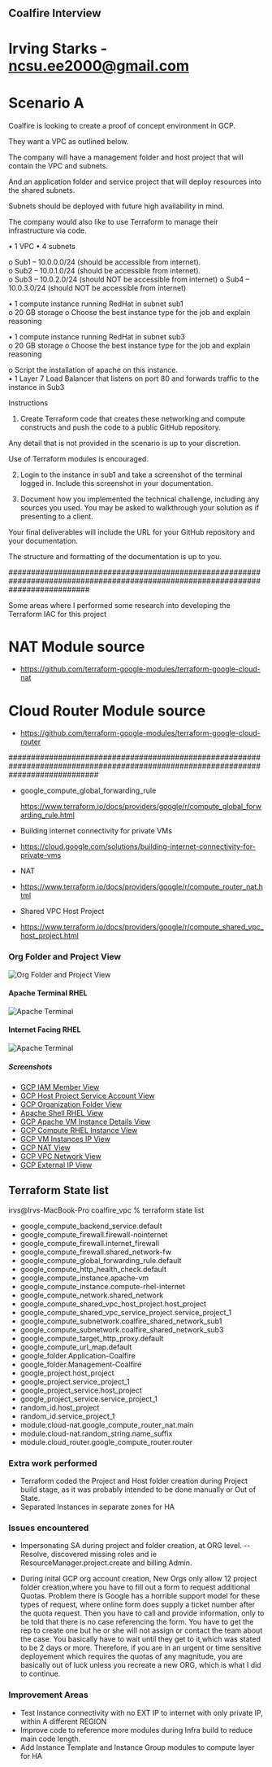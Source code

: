 ## Coalfire Interview 

# Irving Starks - ncsu.ee2000@gmail.com

# Scenario A 

Coalfire is looking to create a proof of concept environment in GCP. 

They want a VPC as outlined below. 

The company will have a management folder and host project that will contain the VPC and subnets. 

And an application folder  and service project  that will deploy resources into the shared subnets. 

Subnets should be deployed with future high availability in mind. 

 The company would also like to use Terraform to manage their infrastructure via code.

• 1 VPC
• 4 subnets

o Sub1 – 10.0.0.0/24 (should be accessible from internet).  
o Sub2 – 10.0.1.0/24 (should be accessible from internet).  
o Sub3 – 10.0.2.0/24 (should NOT be accessible from internet)
o Sub4 – 10.0.3.0/24 (should NOT be accessible from internet)

• 1 compute instance running RedHat in subnet sub1  
o 20 GB storage
o Choose the best instance type for the job and explain reasoning

• 1 compute instance running RedHat in subnet sub3  
o 20 GB storage
o Choose the best instance type for the job and explain reasoning

o Script the installation of apache on this instance.  
• 1 Layer 7 Load Balancer that listens on port 80 and forwards traffic to the instance in Sub3

Instructions

1. Create Terraform code that creates these networking and compute constructs and push the code
to a public GitHub repository. 

Any detail that is not provided in the scenario is up to your discretion.
 
 Use of Terraform modules is encouraged.

2. Login to the instance in sub1 and take a screenshot of the terminal logged in. Include this
screenshot in your documentation.


3. Document how you implemented the technical challenge, including any sources you used. You
may be asked to walkthrough your solution as if presenting to a client. 

Your final deliverables will include the URL for your GitHub repository and your documentation. 

The structure and formatting of the documentation is up to you.

##################################################################################################################################

Some areas where I performed some research into developing the Terraform IAC for this project

 # NAT Module source
* https://github.com/terraform-google-modules/terraform-google-cloud-nat

 # Cloud Router Module source
 
* https://github.com/terraform-google-modules/terraform-google-cloud-router

####################################################################################################################################
* google_compute_global_forwarding_rule

  https://www.terraform.io/docs/providers/google/r/compute_global_forwarding_rule.html

* Building internet connectivity for private VMs

* https://cloud.google.com/solutions/building-internet-connectivity-for-private-vms

* NAT

* https://www.terraform.io/docs/providers/google/r/compute_router_nat.html
 

* Shared VPC Host Project

* https://www.terraform.io/docs/providers/google/r/compute_shared_vpc_host_project.html


### Org Folder and Project View

![Org Folder and Project View](https://github.com/iestarks/coalfire/blob/main/screenshots/Snip20201018_25.png)


#### Apache Terminal RHEL
![Apache Terminal](https://github.com/iestarks/coalfire/blob/main/screenshots/Snip20201018_22.png)


#### Internet Facing RHEL
![Apache Terminal](https://github.com/iestarks/coalfire/blob/main/screenshots/Snip20201018_23.png)


##### Screenshots

* [GCP IAM Member View](https://github.com/iestarks/coalfire/blob/main/screenshots/Snip20201018_10.png)
* [GCP Host Project Service Account View](https://github.com/iestarks/coalfire/blob/main/screenshots/Snip20201018_11.png)
* [GCP Organization Folder View](https://github.com/iestarks/coalfire/blob/main/screenshots/Snip20201018_12.png)
* [Apache Shell RHEL View](https://github.com/iestarks/coalfire/blob/main/screenshots/Snip20201018_14.png)
* [GCP Apache VM Instance Details View](https://github.com/iestarks/coalfire/blob/main/screenshots/Snip20201018_18.png)
* [GCP Compute RHEL Instance View](https://github.com/iestarks/coalfire/blob/main/screenshots/Snip20201018_17.png)
* [GCP VM Instances IP View](https://github.com/iestarks/coalfire/blob/main/screenshots/Snip20201018_19.png)
* [GCP NAT View](https://github.com/iestarks/coalfire/blob/main/screenshots/Snip20201018_6.png)
* [GCP VPC Network View](https://github.com/iestarks/coalfire/blob/main/screenshots/Snip20201018_8.png)
* [GCP External IP View](https://github.com/iestarks/coalfire/blob/main/screenshots/Snip20201018_9.png)


## Terraform State list

irvs@Irvs-MacBook-Pro coalfire_vpc % terraform state list

* google_compute_backend_service.default
* google_compute_firewall.firewall-nointernet
* google_compute_firewall.internet_firewall
* google_compute_firewall.shared_network-fw
* google_compute_global_forwarding_rule.default
* google_compute_http_health_check.default
* google_compute_instance.apache-vm
* google_compute_instance.compute-rhel-internet
* google_compute_network.shared_network
* google_compute_shared_vpc_host_project.host_project
* google_compute_shared_vpc_service_project.service_project_1
* google_compute_subnetwork.coalfire_shared_network_sub1
* google_compute_subnetwork.coalfire_shared_network_sub3
* google_compute_target_http_proxy.default
* google_compute_url_map.default
* google_folder.Application-Coalfire
* google_folder.Management-Coalfire
* google_project.host_project
* google_project.service_project_1
* google_project_service.host_project
* google_project_service.service_project_1
* random_id.host_project
* random_id.service_project_1
* module.cloud-nat.google_compute_router_nat.main
* module.cloud-nat.random_string.name_suffix
* module.cloud_router.google_compute_router.router

### Extra work performed
* Terraform coded the Project and Host folder creation during Project build stage, as it was probably intended to be done manually or Out of State.
* Separated Instances in separate zones for HA

### Issues encountered
* Impersonating SA during project and folder creation, at ORG level. -- Resolve, discovered missing roles and ie ResourceManager.project.create and billing Admin.

* During inital GCP org account creation, New Orgs only allow 12 project folder creation,where you have to fill out a form to request additional Quotas. Problem there is Google has a horrible support model for these types of request, where online form does supply a ticket number after the quota request. Then you have to call and provide information, only to be told that there is no case referencing the form. You have to get the rep to create one but he or she will not assign or contact the team about the case. You basically have to wait until they get to it,which was stated to be 2 days or more. Therefore, if you are in an urgent or time sensitive deployement which requires the quotas of any magnitude, you are basically out of luck unless you recreate a new ORG, which is what I did to continue.

### Improvement Areas

 * Test Instance connectivity with no EXT IP to internet with only private IP, within A different REGION
 * Improve code to reference more modules during Infra build to reduce main code length.
 * Add Instance Template and Instance Group modules to compute layer for HA 
 
